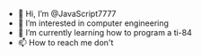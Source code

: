 - 👋 Hi, I’m @JavaScript7777
- 👀 I’m interested in computer engineering
- 🌱 I’m currently learning how to program a ti-84
- 📫 How to reach me don't

<!---
JavaScript7777/JavaScript7777 is a ✨ special ✨ repository because its `README.md` (this file) appears on your GitHub profile.
You can click the Preview link to take a look at your changes.
--->
